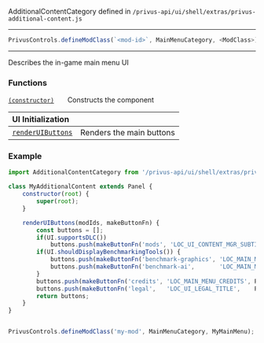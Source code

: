 AdditionalContentCategory defined in `/privus-api/ui/shell/extras/privus-additional-content.js`
<hr>

```js
PrivusControls.defineModClass(`<mod-id>`, MainMenuCategory, <ModClass>);
```
<hr>
Describes the in-game main menu UI

### Functions

[`(constructor)`](Additional-Content-@-constructor) &nbsp;&nbsp;&nbsp;&nbsp;&nbsp; Constructs the component

|UI Initialization||
|:--|:--|
|[`renderUIButtons`](Additional-Content-@-renderUIButtons) | Renders the main buttons |

### Example

```js
import AdditionalContentCategory from '/privus-api/ui/shell/extras/privus-additional-content.js';

class MyAdditionalContent extends Panel {
    constructor(root) {
        super(root);
    }

    renderUIButtons(modIds, makeButtonFn) {
        const buttons = [];
        if(UI.supportsDLC())
            buttons.push(makeButtonFn('mods', 'LOC_UI_CONTENT_MGR_SUBTITLE', PrivusControls.defaultFn(AdditionalContentCategory, "onAdditionalContentButtonPressed")));
        if(UI.shouldDisplayBenchmarkingTools()) {
            buttons.push(makeButtonFn('benchmark-graphics', 'LOC_MAIN_MENU_BENCHMARK_GRAPHICS', PrivusControls.defaultFn(AdditionalContentCategory, "onGraphicsBenchmark")));
            buttons.push(makeButtonFn('benchmark-ai',       'LOC_MAIN_MENU_BENCHMARK_AI',       PrivusControls.defaultFn(AdditionalContentCategory, "onAiBenchmark"      )));
        }
        buttons.push(makeButtonFn('credits', 'LOC_MAIN_MENU_CREDITS', PrivusControls.defaultFn(AdditionalContentCategory, "onCredits")));
        buttons.push(makeButtonFn('legal',   'LOC_UI_LEGAL_TITLE',    PrivusControls.defaultFn(AdditionalContentCategory, "onLegal"  )));
        return buttons;
    }
}


PrivusControls.defineModClass('my-mod', MainMenuCategory, MyMainMenu);
```
